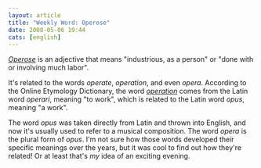 ```yaml
---
layout: article
title: "Weekly Word: Operose"
date: 2008-05-06 19:44
cats: [english]
---
```

<em><a href="http://dictionary.reference.com/browse/operose">Operose</a></em> is an adjective that means "industrious, as a person" or "done with or involving much labor".

It's related to the words <em>operate</em>, <em>operation</em>, and even <em>opera</em>. According to the Online Etymology Dictionary, the word <em><a href="http://www.etymonline.com/index.php?term=operation">operation</a></em> comes from the Latin word <em>operari</em>, meaning "to work", which is related to the Latin word <em>opus</em>, meaning "a work".

The word <em>opus</em> was taken directly from Latin and thrown into English, and now it's usually used to refer to a musical composition. The word <em>opera</em> is the plural form of <em>opus</em>. I'm not sure how those words developed their specific meanings over the years, but it was cool to find out how they're related! Or at least that's <em>my</em> idea of an exciting evening.
